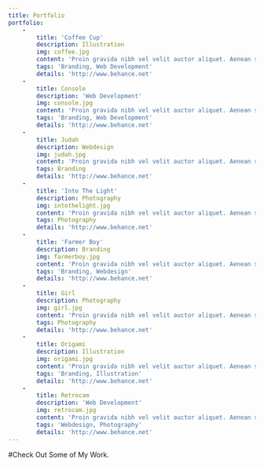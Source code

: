```yaml
---
title: Portfolio
portfolio:
    -
        title: 'Coffee Cup'
        description: Illustration
        img: coffee.jpg
        content: 'Proin gravida nibh vel velit auctor aliquet. Aenean sollicitudin, lorem quis bibendum auctor, nisi elit consequat ipsum, nec sagittis sem nibh id elit.'
        tags: 'Branding, Web Development'
        details: 'http://www.behance.net'
    -
        title: Console
        description: 'Web Development'
        img: console.jpg
        content: 'Proin gravida nibh vel velit auctor aliquet. Aenean sollicitudin, lorem quis bibendum auctor, nisi elit consequat ipsum, nec sagittis sem nibh id elit.'
        tags: 'Branding, Web Development'
        details: 'http://www.behance.net'
    -
        title: Judah
        description: Webdesign
        img: judah.jpg
        content: 'Proin gravida nibh vel velit auctor aliquet. Aenean sollicitudin, lorem quis bibendum auctor, nisi elit consequat ipsum, nec sagittis sem nibh id elit.'
        tags: Branding
        details: 'http://www.behance.net'
    -
        title: 'Into The Light'
        description: Photography
        img: intothelight.jpg
        content: 'Proin gravida nibh vel velit auctor aliquet. Aenean sollicitudin, lorem quis bibendum auctor, nisi elit consequat ipsum, nec sagittis sem nibh id elit.'
        tags: Photography
        details: 'http://www.behance.net'
    -
        title: 'Farmer Boy'
        description: Branding
        img: farmerboy.jpg
        content: 'Proin gravida nibh vel velit auctor aliquet. Aenean sollicitudin, lorem quis bibendum auctor, nisi elit consequat ipsum, nec sagittis sem nibh id elit.'
        tags: 'Branding, Webdesign'
        details: 'http://www.behance.net'
    -
        title: Girl
        description: Photography
        img: girl.jpg
        content: 'Proin gravida nibh vel velit auctor aliquet. Aenean sollicitudin, lorem quis bibendum auctor, nisi elit consequat ipsum, nec sagittis sem nibh id elit.'
        tags: Photography
        details: 'http://www.behance.net'
    -
        title: Origami
        description: Illustration
        img: origami.jpg
        content: 'Proin gravida nibh vel velit auctor aliquet. Aenean sollicitudin, lorem quis bibendum auctor, nisi elit consequat ipsum, nec sagittis sem nibh id elit.'
        tags: 'Branding, Illustration'
        details: 'http://www.behance.net'
    -
        title: Retrocam
        description: 'Web Development'
        img: retrocam.jpg
        content: 'Proin gravida nibh vel velit auctor aliquet. Aenean sollicitudin, lorem quis bibendum auctor, nisi elit consequat ipsum, nec sagittis sem nibh id elit.'
        tags: 'Webdesign, Photography'
        details: 'http://www.behance.net'
---
```


#Check Out Some of My Work.

